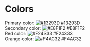 # Colors
Primary color: ![#13293D](https://via.placeholder.com/16/13293D/13293D.png) #13293D   
Secondary color: ![#E8F1F2](https://via.placeholder.com/16/E8F1F2/E8F1F2.png) #E8F1F2  
Red color: ![#F24333](https://via.placeholder.com/16/F24333/F24333.png) #F24333  
Orange color: ![#F4AC32](https://via.placeholder.com/16/F4AC32/F4AC32.png) #F4AC32  
